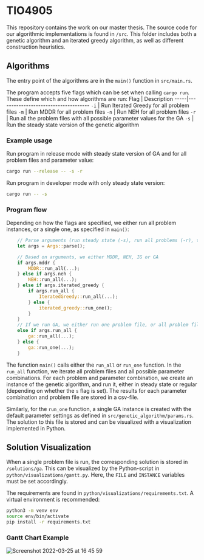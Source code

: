 # TIO4905

This repository contains the work on our master thesis. The source code for our algorithmic implementations is found in `/src`. This folder includes both a genetic algorithm and an iterated greedy algorithm, as well as different construction heuristics.

## Algorithms

The entry point of the algorithms are in the `main()` function in `src/main.rs`.

The program accepts five flags which can be set when calling `cargo run`. These define which and how algorithms are run:
Flag | Description
-----|-------------------------------------
`-i` | Run Iterated Greedy for all problem files
`-m` | Run MDDR for all problem files
`-n` | Run NEH for all problem files
`-r` | Run all the problem files with all possible parameter values for the GA
`-s` | Run the steady state version of the genetic algorithm

### Example usage

Run program in release mode with steady state version of GA and for all problem files and parameter value:

```sh
cargo run --release -- -s -r
```

Run program in developer mode with only steady state version:

```sh
cargo run -- -s
```

### Program flow

Depending on how the flags are specified, we either run all problem instances, or a single one, as specified in `main()`:

```rust
    // Parse arguments (run steady state (-s), run all problems (-r), test all parameters (-a))
    let args = Args::parse();

    // Based on arguments, we either MDDR, NEH, IG or GA
    if args.mddr {
        MDDR::run_all(...);
    } else if args.neh {
        NEH::run_all(...);
    } else if args.iterated_greedy {
        if args.run_all {
            IteratedGreedy::run_all(...);
        } else {
            iterated_greedy::run_one();
        }
    }
    // If we run GA, we either run one problem file, or all problem files
    else if args.run_all {
        ga::run_all(...);
    } else {
        ga::run_one(...);
    }
```

The function `main()` calls either the `run_all` or `run_one` function. In the `run_all` function, we iterate all problem files and all possible parameter combinations. For each problem and parameter combination, we create an instance of the genetic algorithm, and run it, either in steady state or regular (depending on whether the `s` flag is set). The results for each parameter combination and problem file are stored in a csv-file.

Similarly, for the `run_one` function, a single GA instance is created with the default parameter settings as defined in `src/genetic_algorithm/params.rs`. The solution to this file is stored and can be visualized with a visualization implemented in Python.

## Solution Visualization

When a single problem file is run, the corresponding solution is stored in `/solutions/ga`. This can be visualized by the Python-script in `python/visualizations/gantt.py`. Here, the `FILE` and `INSTANCE` variables must be set accordingly.

The requirements are found in `python/visualizations/requirements.txt`. A virtual environment is recommended:

```sh
python3 -m venv env
source env/bin/activate
pip install -r requirements.txt
```

### Gantt Chart Example

![Screenshot 2022-03-25 at 16 45 59](https://user-images.githubusercontent.com/47174810/160155650-36e02060-adf8-4b49-91df-03fbe82360d9.png)
